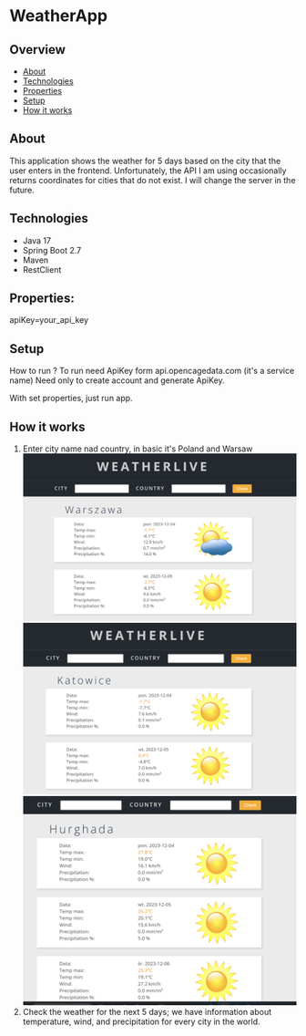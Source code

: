 # WeatherApp
## Overview
* [About](#general-info)
* [Technologies](#technologies)
* [Properties](#properties)
* [Setup](#setup)
* [How it works](#how-it-works)

## About

This application shows the weather for 5 days based on the city that the user enters in the frontend.
Unfortunately, the API I am using occasionally returns coordinates for cities that do not exist. I will change the server in the future.

## Technologies
* Java 17
* Spring Boot 2.7
* Maven
* RestClient

## Properties:
apiKey=your_api_key 

## Setup
How to run ?
To run need ApiKey form api.opencagedata.com (it's a service name) Need only to create account and generate ApiKey. 

With set properties, just run app.

## How it works
1. Enter city name nad country, in basic it's Poland and Warsaw
![img_1.png](img_1.png)
![img_2.png](img_2.png)
![img_3.png](img_3.png)
2. Check the weather for the next 5 days; we have information about temperature, wind, and precipitation for every city in the world.